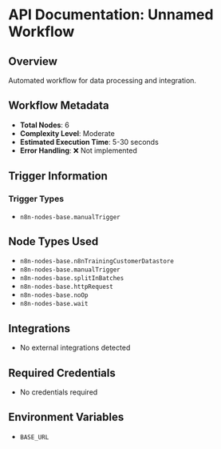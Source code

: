# API Documentation: Unnamed Workflow

## Overview
Automated workflow for data processing and integration.

## Workflow Metadata
- **Total Nodes**: 6
- **Complexity Level**: Moderate
- **Estimated Execution Time**: 5-30 seconds
- **Error Handling**: ❌ Not implemented

## Trigger Information
### Trigger Types
- `n8n-nodes-base.manualTrigger`

## Node Types Used
- `n8n-nodes-base.n8nTrainingCustomerDatastore`
- `n8n-nodes-base.manualTrigger`
- `n8n-nodes-base.splitInBatches`
- `n8n-nodes-base.httpRequest`
- `n8n-nodes-base.noOp`
- `n8n-nodes-base.wait`

## Integrations
- No external integrations detected

## Required Credentials
- No credentials required

## Environment Variables
- `BASE_URL`
